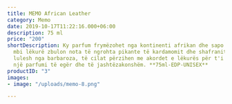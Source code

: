```yaml
---
title: MEMO African Leather
category: Memo
date: 2019-10-17T11:22:16.000+06:00
description: 75 ml
price: "200"
shortDescription: Ky parfum frymëzohet nga kontinenti afrikan dhe sapo spërkatet pakëz
  mbi lëkurë zbulon nota të ngrohta pikante të kardamomit dhe shafranit me  një prekje
  lulesh nga barbaroza, të cilat përzihen me akordet e lëkurës për t'i dhënë jetë
  një parfumi të egër dhe të jashtëzakonshëm. **75ml-EDP-UNISEX**
productID: "3"
images:
- image: "/uploads/memo-8.png"

---
```

